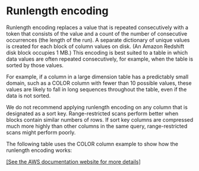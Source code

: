 # Runlength encoding<a name="c_Runlength_encoding"></a>

Runlength encoding replaces a value that is repeated consecutively with a token that consists of the value and a count of the number of consecutive occurrences \(the length of the run\)\. A separate dictionary of unique values is created for each block of column values on disk\. \(An Amazon Redshift disk block occupies 1 MB\.\) This encoding is best suited to a table in which data values are often repeated consecutively, for example, when the table is sorted by those values\.

For example, if a column in a large dimension table has a predictably small domain, such as a COLOR column with fewer than 10 possible values, these values are likely to fall in long sequences throughout the table, even if the data is not sorted\.

We do not recommend applying runlength encoding on any column that is designated as a sort key\. Range\-restricted scans perform better when blocks contain similar numbers of rows\. If sort key columns are compressed much more highly than other columns in the same query, range\-restricted scans might perform poorly\.

The following table uses the COLOR column example to show how the runlength encoding works:

[\[See the AWS documentation website for more details\]](http://docs.aws.amazon.com/redshift/latest/dg/c_Runlength_encoding.html)